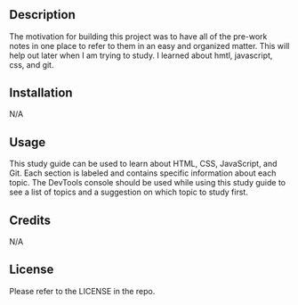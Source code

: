 # <Your-Project-Title>

## Description

The motivation for building this project was to have all of the pre-work notes in one place to refer to them in an easy and organized matter. This will help out later when I am trying to study. I learned about hmtl, javascript, css, and git. 

## Installation

N/A

## Usage

This study guide can be used to learn about HTML, CSS, JavaScript, and Git. Each section is labeled and contains specific information about each topic. The DevTools console should be used while using this study guide to see a list of topics and a suggestion on which topic to study first. 

## Credits

N/A

## License

Please refer to the LICENSE in the repo.